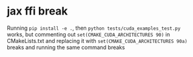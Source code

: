 # jax ffi break

Running `pip install -e .`, then `python tests/cuda_examples_test.py` works, but commenting out `set(CMAKE_CUDA_ARCHITECTURES 90)` in CMakeLists.txt and replacing it with `set(CMAKE_CUDA_ARCHITECTURES 90a)` breaks and running the same command breaks
